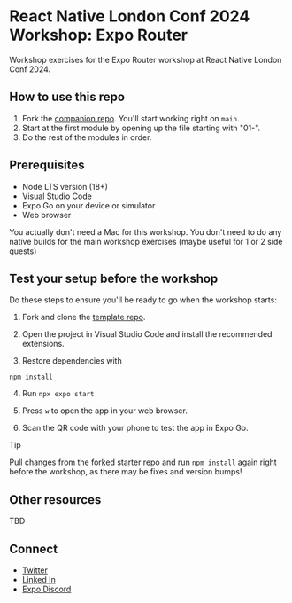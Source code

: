 # React Native London Conf 2024 Workshop: Expo Router
Workshop exercises for the Expo Router workshop at React Native London Conf 2024.

## How to use this repo

1. Fork the [companion repo](https://github.com/keith-kurak/expo-router-london-2024-starter). You'll start working right on `main`.
2. Start at the first module by opening up the file starting with "01-".
3. Do the rest of the modules in order.

## Prerequisites
- Node LTS version (18+)
- Visual Studio Code
- Expo Go on your device or simulator
- Web browser

You actually don't need a Mac for this workshop. You don't need to do any native builds for the main workshop exercises (maybe useful for 1 or 2 side quests)

## Test your setup before the workshop

Do these steps to ensure you'll be ready to go when the workshop starts:

1. Fork and clone the [template repo](https://github.com/keith-kurak/expo-router-london-2024-starter).

2. Open the project in Visual Studio Code and install the recommended extensions.

3. Restore dependencies with

```npm install```

4. Run `npx expo start`

5. Press `w` to open the app in your web browser.

6. Scan the QR code with your phone to test the app in Expo Go.

> [!TIP]
> Pull changes from the forked starter repo and run `npm install` again right before the workshop, as there may be fixes and version bumps!

## Other resources

TBD

## Connect
- [Twitter](https://twitter.com/home)
- [Linked In](https://www.linkedin.com/in/keith-kurak/)
- [Expo Discord](https://chat.expo.dev)
